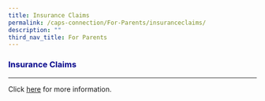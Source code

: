 ```yaml
---
title: Insurance Claims
permalink: /caps-connection/For-Parents/insuranceclaims/
description: ""
third_nav_title: For Parents
---
```

<h3 style="color:DarkBlue;">Insurance Claims</h3>

---

Click [here](/files/Income%20Gp%20Insurance%20for%20Students%20-%20Form%20%20Product%20Fact%20Sheet%20Year%202023%20(002).pdf) for more information.